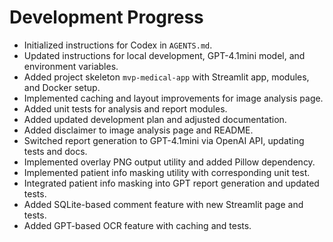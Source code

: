 # Development Progress

- Initialized instructions for Codex in `AGENTS.md`.
- Updated instructions for local development, GPT-4.1mini model, and environment variables.
- Added project skeleton `mvp-medical-app` with Streamlit app, modules, and Docker setup.
- Implemented caching and layout improvements for image analysis page.
- Added unit tests for analysis and report modules.
- Added updated development plan and adjusted documentation.
- Added disclaimer to image analysis page and README.
- Switched report generation to GPT-4.1mini via OpenAI API, updating tests and docs.
- Implemented overlay PNG output utility and added Pillow dependency.
- Implemented patient info masking utility with corresponding unit test.
- Integrated patient info masking into GPT report generation and updated tests.
- Added SQLite-based comment feature with new Streamlit page and tests.
- Added GPT-based OCR feature with caching and tests.
